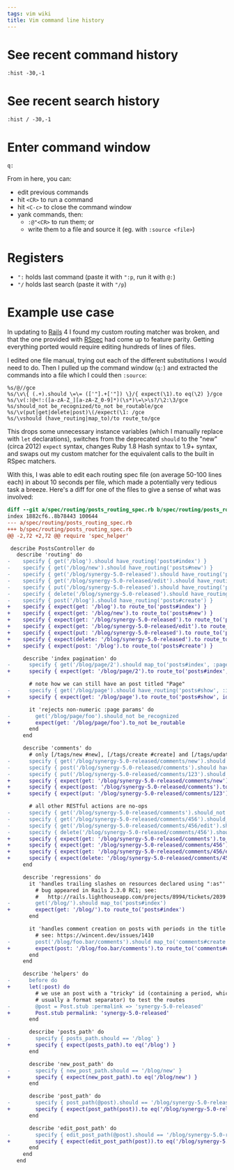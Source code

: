```yaml
---
tags: vim wiki
title: Vim command line history
---
```


# See recent command history

    :hist -30,-1

# See recent search history

    :hist / -30,-1

# Enter command window

    q:

From in here, you can:

-   edit previous commands
-   hit `<CR>` to run a command
-   hit `<C-c>` to close the command window
-   yank commands, then:
    -   `:@"<CR>` to run them; or
    -   write them to a file and source it (eg. with `:source <file>`)

# Registers

-   `":` holds last command (paste it with `":p`, run it with `@:`)
-   `"/` holds last search (paste it with `"/p`)

# Example use case

In updating to [Rails](/wiki/Rails) 4 I found my custom routing matcher was broken, and that the one provided with [RSpec](/wiki/RSpec) had come up to feature parity. Getting everything ported would require editing hundreds of lines of files.

I edited one file manual, trying out each of the different substitutions I would need to do. Then I pulled up the command window (`q:`) and extracted the commands into a file which I could then `:source`:

    %s/@//gce
    %s/\v\{ (.+).should \=\= (['"].+['"]) \}/{ expect(\1).to eq(\2) }/gce
    %s/\v(:)@<!:([a-zA-Z_][a-zA-Z_0-9]*)(\s*)\=\>\s?/\2:\3/gce
    %s/should_not be_recognized/to_not be_routable/gce
    %s/\v(put|get|delete|post)\(/expect(\1: /gce
    %s/\vshould (have_routing|map_to)/to route_to/gce

This drops some unnecessary instance variables (which I manually replace with `let` declarations), switches from the deprecated `should` to the "new" (circa 2012) `expect` syntax, changes Ruby 1.8 Hash syntax to 1.9+ syntax, and swaps out my custom matcher for the equivalent calls to the built in RSpec matchers.

With this, I was able to edit each routing spec file (on average 50-100 lines each) in about 10 seconds per file, which made a potentially very tedious task a breeze. Here's a diff for one of the files to give a sense of what was involved:

```diff
diff --git a/spec/routing/posts_routing_spec.rb b/spec/routing/posts_routing_spec.rb
index 1882cf6..8b78443 100644
--- a/spec/routing/posts_routing_spec.rb
+++ b/spec/routing/posts_routing_spec.rb
@@ -2,72 +2,72 @@ require 'spec_helper'

 describe PostsController do
   describe 'routing' do
-    specify { get('/blog').should have_routing('posts#index') }
-    specify { get('/blog/new').should have_routing('posts#new') }
-    specify { get('/blog/synergy-5.0-released').should have_routing('posts#show', :id => 'synergy-5.0-released') }
-    specify { get('/blog/synergy-5.0-released/edit').should have_routing('posts#edit', :id => 'synergy-5.0-released') }
-    specify { put('/blog/synergy-5.0-released').should have_routing('posts#update', :id => 'synergy-5.0-released') }
-    specify { delete('/blog/synergy-5.0-released').should have_routing('posts#destroy', :id => 'synergy-5.0-released') }
-    specify { post('/blog').should have_routing('posts#create') }
+    specify { expect(get: '/blog').to route_to('posts#index') }
+    specify { expect(get: '/blog/new').to route_to('posts#new') }
+    specify { expect(get: '/blog/synergy-5.0-released').to route_to('posts#show', id: 'synergy-5.0-released') }
+    specify { expect(get: '/blog/synergy-5.0-released/edit').to route_to('posts#edit', id: 'synergy-5.0-released') }
+    specify { expect(put: '/blog/synergy-5.0-released').to route_to('posts#update', id: 'synergy-5.0-released') }
+    specify { expect(delete: '/blog/synergy-5.0-released').to route_to('posts#destroy', id: 'synergy-5.0-released') }
+    specify { expect(post: '/blog').to route_to('posts#create') }

     describe 'index pagination' do
-      specify { get('/blog/page/2').should map_to('posts#index', :page => '2') }
+      specify { expect(get: '/blog/page/2').to route_to('posts#index', page: '2') }

       # note how we can still have an post titled "Page"
-      specify { get('/blog/page').should have_routing('posts#show', :id => 'page') }
+      specify { expect(get: '/blog/page').to route_to('posts#show', id: 'page') }

       it 'rejects non-numeric :page params' do
-        get('/blog/page/foo').should_not be_recognized
+        expect(get: '/blog/page/foo').to_not be_routable
       end
     end

     describe 'comments' do
       # only [/tags/new #new], [/tags/create #create] and [/tags/update #update] are implemented while nested
-      specify { get('/blog/synergy-5.0-released/comments/new').should have_routing('comments#new', :post_id => 'synergy-5.0-released') }
-      specify { post('/blog/synergy-5.0-released/comments').should have_routing('comments#create', :post_id => 'synergy-5.0-released') }
-      specify { put('/blog/synergy-5.0-released/comments/123').should have_routing('comments#update', :post_id => 'synergy-5.0-released', :id => '123') }
+      specify { expect(get: '/blog/synergy-5.0-released/comments/new').to route_to('comments#new', post_id: 'synergy-5.0-released') }
+      specify { expect(post: '/blog/synergy-5.0-released/comments').to route_to('comments#create', post_id: 'synergy-5.0-released') }
+      specify { expect(put: '/blog/synergy-5.0-released/comments/123').to route_to('comments#update', post_id: 'synergy-5.0-released', id: '123') }

       # all other RESTful actions are no-ops
-      specify { get('/blog/synergy-5.0-released/comments').should_not be_recognized }
-      specify { get('/blog/synergy-5.0-released/comments/456').should_not be_recognized }
-      specify { get('/blog/synergy-5.0-released/comments/456/edit').should_not be_recognized }
-      specify { delete('/blog/synergy-5.0-released/comments/456').should_not be_recognized }
+      specify { expect(get: '/blog/synergy-5.0-released/comments').to_not be_routable }
+      specify { expect(get: '/blog/synergy-5.0-released/comments/456').to_not be_routable }
+      specify { expect(get: '/blog/synergy-5.0-released/comments/456/edit').to_not be_routable }
+      specify { expect(delete: '/blog/synergy-5.0-released/comments/456').to_not be_routable }
     end

     describe 'regressions' do
       it 'handles trailing slashes on resources declared using ":as"' do
         # bug appeared in Rails 2.3.0 RC1; see:
         #   http://rails.lighthouseapp.com/projects/8994/tickets/2039
-        get('/blog/').should map_to('posts#index')
+        expect(get: '/blog/').to route_to('posts#index')
       end

       it 'handles comment creation on posts with periods in the title' do
         # see: https://wincent.dev/issues/1410
-        post('/blog/foo.bar/comments').should map_to('comments#create', :post_id => 'foo.bar')
+        expect(post: '/blog/foo.bar/comments').to route_to('comments#create', post_id: 'foo.bar')
       end
     end

     describe 'helpers' do
-      before do
+      let(:post) do
         # we use an post with a "tricky" id (containing a period, which is
         # usually a format separator) to test the routes
-        @post = Post.stub :permalink => 'synergy-5.0-released'
+        Post.stub permalink: 'synergy-5.0-released'
       end

       describe 'posts_path' do
-        specify { posts_path.should == '/blog' }
+        specify { expect(posts_path).to eq('/blog') }
       end

       describe 'new_post_path' do
-        specify { new_post_path.should == '/blog/new' }
+        specify { expect(new_post_path).to eq('/blog/new') }
       end

       describe 'post_path' do
-        specify { post_path(@post).should == '/blog/synergy-5.0-released' }
+        specify { expect(post_path(post)).to eq('/blog/synergy-5.0-released') }
       end

       describe 'edit_post_path' do
-        specify { edit_post_path(@post).should == '/blog/synergy-5.0-released/edit' }
+        specify { expect(edit_post_path(post)).to eq('/blog/synergy-5.0-released/edit') }
       end
     end
   end
```
